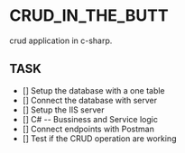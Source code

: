 # CRUD_IN_THE_BUTT
crud application in c-sharp.

## TASK

- [] Setup the database with a one table
- [] Connect the database with server
- [] Setup the IIS server
- [] C# -- Bussiness and Service logic
- [] Connect endpoints with Postman
- [] Test if the CRUD operation are working
